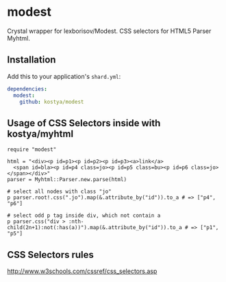 # modest

Crystal wrapper for lexborisov/Modest. CSS selectors for HTML5 Parser Myhtml.

## Installation


Add this to your application's `shard.yml`:

```yaml
dependencies:
  modest:
    github: kostya/modest
```


## Usage of CSS Selectors inside with kostya/myhtml


```crystal
require "modest"

html = "<div><p id=p1><p id=p2><p id=p3><a>link</a>
  <span id=bla><p id=p4 class=jo><p id=p5 class=bu><p id=p6 class=jo></span></div>"
parser = Myhtml::Parser.new.parse(html)

# select all nodes with class "jo"
p parser.root!.css(".jo").map(&.attribute_by("id")).to_a # => ["p4", "p6"]

# select odd p tag inside div, which not contain a
p parser.css("div > :nth-child(2n+1):not(:has(a))").map(&.attribute_by("id")).to_a # => ["p1", "p5"]

```

## CSS Selectors rules
http://www.w3schools.com/cssref/css_selectors.asp
